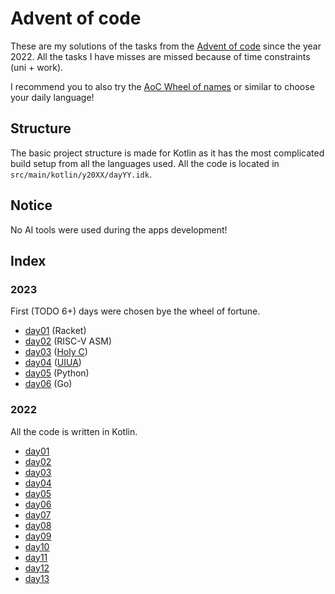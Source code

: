 # Advent of code
These are my solutions of the tasks from the
[Advent of code](https://adventofcode.com/)
since the year 2022.
All the tasks I have misses are missed because of time constraints (uni + work).

I recommend you to also try the
[AoC Wheel of names](https://wheelofnames.com/4md-rr4)
or similar to choose your daily language!

## Structure
The basic project structure is made for Kotlin as it has the most complicated
build setup from all the languages used.
All the code is located in `src/main/kotlin/y20XX/dayYY.idk`.

## Notice
No AI tools were used during the apps development!

## Index
### 2023
First (TODO 6+) days were chosen bye the wheel of fortune.
- [day01](src/main/kotlin/y2023/day01.rkt) (Racket)
- [day02](src/main/kotlin/y2023/day02.asm) (RISC-V ASM)
- [day03](src/main/kotlin/y2023/day03/day03.hc) ([Holy C](https://rosettacode.org/wiki/Category:HolyC))
- [day04](src/main/kotlin/y2023/day04.ua) ([UIUA](https://www.uiua.org/))
- [day05](src/main/kotlin/y2023/day05.py) (Python)
- [day06](src/main/kotlin/y2023/day06/day06.go) (Go)

### 2022
All the code is written in Kotlin.

- [day01](src/main/kotlin/y2022/day01/Main.kt)
- [day02](src/main/kotlin/y2022/day02/Main.kt)
- [day03](src/main/kotlin/y2022/day03/Main.kt)
- [day04](src/main/kotlin/y2022/day04/Main.kt)
- [day05](src/main/kotlin/y2022/day05/Main.kt)
- [day06](src/main/kotlin/y2022/day06/Main.kt)
- [day07](src/main/kotlin/y2022/day07/Main.kt)
- [day08](src/main/kotlin/y2022/day08/Main.kt)
- [day09](src/main/kotlin/y2022/day09/Main.kt)
- [day10](src/main/kotlin/y2022/day10/Main.kt)
- [day11](src/main/kotlin/y2022/day11/Main.kt)
- [day12](src/main/kotlin/y2022/day12/Main.kt)
- [day13](src/main/kotlin/y2022/day13/Main.kt)

